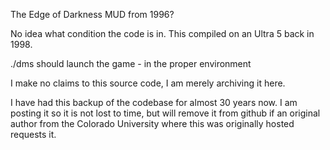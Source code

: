 The Edge of Darkness MUD from 1996? 

No idea what condition the code is in. This compiled on an Ultra 5 back in 1998.

./dms should launch the game - in the proper environment

I make no claims to this source code, I am merely archiving it here.

I have had this backup of the codebase for almost 30 years now. I am posting it so it is not lost to time, but will remove it from github if an original author from the Colorado University where this was originally hosted requests it.
